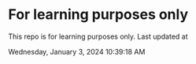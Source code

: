# For learning purposes only
This repo is for learning purposes only.
Last updated at

Wednesday, January 3, 2024 10:39:18 AM

